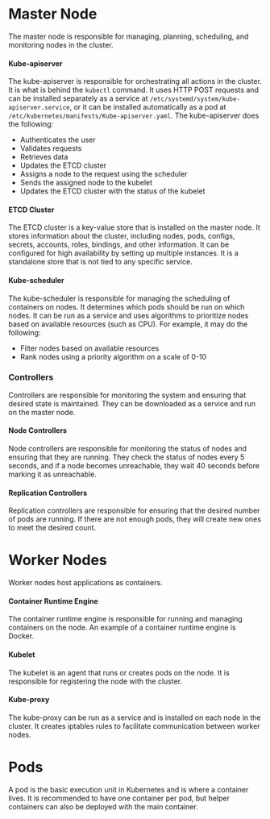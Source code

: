 # Master Node
The master node is responsible for managing, planning, scheduling, and monitoring nodes in the cluster.

#### Kube-apiserver
The kube-apiserver is responsible for orchestrating all actions in the cluster. It is what is behind the `kubectl` command. It uses HTTP POST requests and can be installed separately as a service at `/etc/systemd/system/kube-apiserver.service`, or it can be installed automatically as a pod at `/etc/kubernetes/manifests/Kube-apiserver.yaml`. The kube-apiserver does the following:

- Authenticates the user
- Validates requests
- Retrieves data
- Updates the ETCD cluster
- Assigns a node to the request using the scheduler
- Sends the assigned node to the kubelet
- Updates the ETCD cluster with the status of the kubelet

#### ETCD Cluster
The ETCD cluster is a key-value store that is installed on the master node. It stores information about the cluster, including nodes, pods, configs, secrets, accounts, roles, bindings, and other information. It can be configured for high availability by setting up multiple instances. It is a standalone store that is not tied to any specific service.

#### Kube-scheduler
The kube-scheduler is responsible for managing the scheduling of containers on nodes. It determines which pods should be run on which nodes. It can be run as a service and uses algorithms to prioritize nodes based on available resources (such as CPU). For example, it may do the following:

- Filter nodes based on available resources
- Rank nodes using a priority algorithm on a scale of 0-10

### Controllers
Controllers are responsible for monitoring the system and ensuring that desired state is maintained. They can be downloaded as a service and run on the master node.

#### Node Controllers
Node controllers are responsible for monitoring the status of nodes and ensuring that they are running. They check the status of nodes every 5 seconds, and if a node becomes unreachable, they wait 40 seconds before marking it as unreachable.

#### Replication Controllers
Replication controllers are responsible for ensuring that the desired number of pods are running. If there are not enough pods, they will create new ones to meet the desired count.

# Worker Nodes
Worker nodes host applications as containers.

#### Container Runtime Engine
The container runtime engine is responsible for running and managing containers on the node. An example of a container runtime engine is Docker.

#### Kubelet
The kubelet is an agent that runs or creates pods on the node. It is responsible for registering the node with the cluster.

#### Kube-proxy
The kube-proxy can be run as a service and is installed on each node in the cluster. It creates iptables rules to facilitate communication between worker nodes.

# Pods
A pod is the basic execution unit in Kubernetes and is where a container lives. It is recommended to have one container per pod, but helper containers can also be deployed with the main container.
